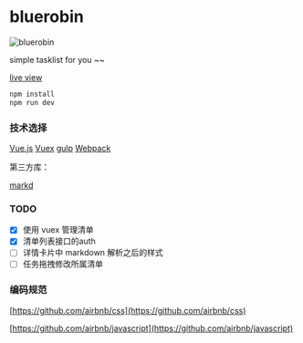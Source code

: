 # bluerobin

![bluerobin](./bluerobin.png)


simple tasklist for you ~~

[live view](http://zhanglun.github.io/bluerobin/)

```js
npm install
npm run dev
```

### 技术选择

[Vue.js](https://vuejs.org/)
[Vuex](http://vuex.vuejs.org/en/intro.html)
[gulp](http://gulpjs.com/)
[Webpack](http://webpack.github.io/)

第三方库：

[markd](https://github.com/chjj/marked)

### TODO

- [x] 使用 vuex 管理清单
- [x] 清单列表接口的auth
- [ ] 详情卡片中 markdown 解析之后的样式
- [ ] 任务拖拽修改所属清单

### 编码规范

[https://github.com/airbnb/css](https://github.com/airbnb/css)

[https://github.com/airbnb/javascript](https://github.com/airbnb/javascript)
